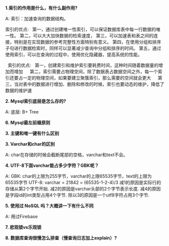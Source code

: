 **1.索引的作用是什么，有什么副作用?**
  
A: 索引：加速查询的数据结构。

   索引的优点:
   第一，通过创建唯一性索引，可以保证数据库表中每一行数据的唯一性。 
   第二，可以大大加快数据的检索速度， 
   第三，可以加速表和表之间的连接，特别是在实现数据的参考完整性方面特别有意义。 
   第四，在使用分组和排序子句进行数据检索时，同样可以显著减少查询中分组和排序的时间。 
   第五，通过使用索引，可以在查询的过程中，使用优化隐藏器，提高系统的性能。
   
   索引的优点:
   第一，创建索引和维护索引要耗费时间，这种时间随着数据量的增加而增加
　 第二，索引需要占物理空间，除了数据表占数据空间之外，每一个索引还要占一定的物理空间，如果要建立聚簇索引，那么需要的空间就会更大
　 第三，当对表中的数据进行增加、删除和修改的时候，索引也要动态的维护，降低了数据的维护速

**2. Mysql索引底层是怎么存的?**

A: 底层: B+ Tree

**6. Mysql最左前缀原则**

**3. 主键和唯一键有什么区别**

**3. Varchar和char的区别**

A: char在存储的时候会截断尾部的空格，varchar和text不会。


**4. UTF-8下面varchar能占多少字符？GBK呢？**

A: GBK: char的上限为255字节，varchar的上限65535字节，text的上限为65535字节
   UTF-8: varchar = 21842 = (65535-1-2-4)/3
   减1的原因是实际行的存储从第2个字节开始.
   减2的原因是varchar头部的2个字节表示长度.
   减4的原因是字段id的int类型占用4个字节.
   除以3的原因是一个utf8字符占用3个字节.

**5. 使用过 NoSQL 吗？大概讲一下有什么不同**

  A: 用过Firebase


**7. 悲观锁vs乐观锁**

**8. 数据库查询很慢怎么排查（慢查询日志加上explain）?**






